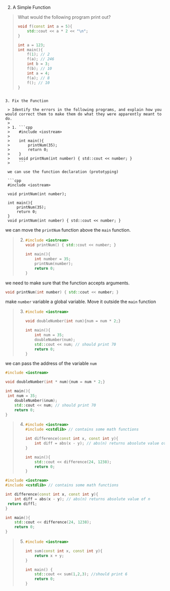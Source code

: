 2. A Simple Function
>    What would the following program print out?
>
>    ```cpp
>    void f(const int a = 5){
>        std::cout << a * 2 << "\n";
>    }
>    
>    int a = 123;
>    int main(){
>        f(1); // 2
>        f(a); // 246
>        int b = 3;
>        f(b); // 10
>        int a = 4;
>        f(a); // 8
>        f(); // 10
>    }
  ```

3. Fix the Function

   > Identify the errors in the following programs, and explain how you would correct them to make them do what they were apparently meant to do.
   >
   > 1. ```cpp
   >    #include <iostream>
   >    
   >    int main(){
   >        printNum(35);
   >        return 0;
   >    }
   >    void printNum(int number) { std::cout << number; }
   >    ```

   we can use the function declaration (prototyping) 

   ```cpp
   #include <iostream>
   
   void printNum(int number);
   
   int main(){
       printNum(35);
       return 0;
   }
   void printNum(int number) { std::cout << number; }
   ```

   we can move the `printNum` function above the `main` function.

   > 2. ```cpp
   >    #include <iostream>
   >    void printNum() { std::cout << number; }
   >    
   >    int main(){
   >    	int number = 35;
   >        printNum(number);
   >        return 0;
   >    }
   >    ```

   we need to make sure that the function accepts arguments.

   ```cpp
   void printNum(int number) { std::cout << number; }
   ```

   make  `number` variable a global variable. Move it outside the `main` function

   > 3. ```cpp
   >    #include <iostream>
   >    
   >    void doubleNumber(int num){num = num * 2;}
   >    
   >    int main(){
   >    	int num = 35;
   >        doubleNumber(num);
   >        std::cout << num; // should print 70
   >        return 0;
   >    }
   >    ```

   we can pass the address of the variable `num`

   ```cpp
   #include <iostream>
   
   void doubleNumber(int * num){num = num * 2;}
   
   int main(){
   	int num = 35;
       doubleNumber(&num);
       std::cout << num; // should print 70
       return 0;
   }
   ```

   > 4. ```cpp
   >    #include <iostream>
   >    #include <cstdlib> // contains some math functions
   >    
   >    int difference(const int x, const int y){
   >        int diff = abs(x - y); // abs(n) returns absolute value of n
   >    }
   >    
   >    int main(){
   >        std::cout << difference(24, 1238);
   >        return 0;
   >    }
   >    ```

   ```cpp
   #include <iostream>
   #include <cstdlib> // contains some math functions
   
   int difference(const int x, const int y){
       int diff = abs(x - y); // abs(n) returns absolute value of n
   	return diffl;
   }
   
   int main(){
       std::cout << difference(24, 1238);
       return 0;
   }
   ```

   > 5. ```c++
   >    #include <iostream>
   >    
   >    int sum(const int x, const int y){
   >        return x + y;
   >    }
   >    
   >    int main() {
   >        std::cout << sum(1,2,3); //should print 6
   >        return 0;
   >    }
   >    ```

   